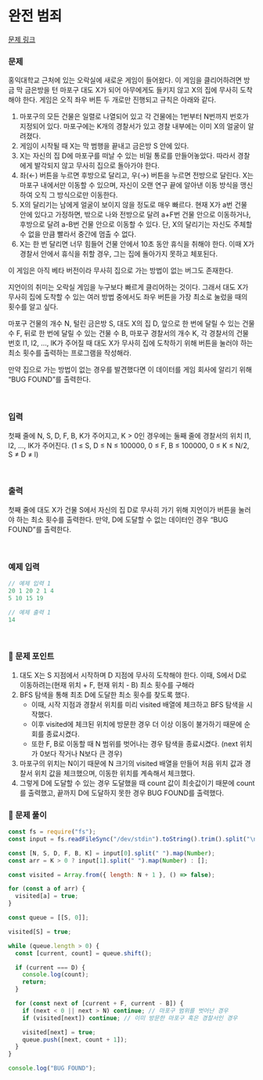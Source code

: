 # **완전 범죄**

[문제 링크](https://www.acmicpc.net/problem/13700)

### 문제

홍익대학교 근처에 있는 오락실에 새로운 게임이 들어왔다. 이 게임을 클리어하려면 방금 막 금은방을 턴 마포구 대도 X가 되어 아무에게도 들키지 않고 X의 집에 무사히 도착해야 한다. 게임은 오직 좌우 버튼 두 개로만 진행되고 규칙은 아래와 같다.

1. 마포구의 모든 건물은 일렬로 나열되어 있고 각 건물에는 1번부터 N번까지 번호가 지정되어 있다. 마포구에는 K개의 경찰서가 있고 경찰 내부에는 이미 X의 얼굴이 알려졌다.
2. 게임이 시작될 때 X는 막 범행을 끝내고 금은방 S 안에 있다.
3. X는 자신의 집 D에 마포구를 떠날 수 있는 비밀 통로를 만들어놓았다. 따라서 경찰에게 발각되지 않고 무사히 집으로 돌아가야 한다.
4. 좌(←) 버튼을 누르면 후방으로 달리고, 우(→) 버튼을 누르면 전방으로 달린다. X는 마포구 내에서만 이동할 수 있으며, 자신이 오랜 연구 끝에 알아낸 이동 방식을 맹신하여 오직 그 방식으로만 이동한다.
5. X의 달리기는 남에게 얼굴이 보이지 않을 정도로 매우 빠르다. 현재 X가 a번 건물 안에 있다고 가정하면, 밖으로 나와 전방으로 달려 a+F번 건물 안으로 이동하거나, 후방으로 달려 a-B번 건물 안으로 이동할 수 있다. 단, X의 달리기는 자신도 주체할 수 없을 만큼 빨라서 중간에 멈출 수 없다.
6. X는 한 번 달리면 너무 힘들어 건물 안에서 10초 동안 휴식을 취해야 한다. 이때 X가 경찰서 안에서 휴식을 취할 경우, 그는 집에 돌아가지 못하고 체포된다.

이 게임은 아직 베타 버전이라 무사히 집으로 가는 방법이 없는 버그도 존재한다.

지언이의 취미는 오락실 게임을 누구보다 빠르게 클리어하는 것이다. 그래서 대도 X가 무사히 집에 도착할 수 있는 여러 방법 중에서도 좌우 버튼을 가장 최소로 눌렀을 때의 횟수를 알고 싶다.

마포구 건물의 개수 N, 털린 금은방 S, 대도 X의 집 D, 앞으로 한 번에 달릴 수 있는 건물 수 F, 뒤로 한 번에 달릴 수 있는 건물 수 B, 마포구 경찰서의 개수 K, 각 경찰서의 건물 번호 l1, l2, …, lK가 주어질 때 대도 X가 무사히 집에 도착하기 위해 버튼을 눌러야 하는 최소 횟수를 출력하는 프로그램을 작성해라.

만약 집으로 가는 방법이 없는 경우를 발견했다면 이 데이터를 게임 회사에 알리기 위해 “BUG FOUND”를 출력한다.

<br/>

### 입력

첫째 줄에 N, S, D, F, B, K가 주어지고, K > 0인 경우에는 둘째 줄에 경찰서의 위치 l1, l2, …, lK가 주어진다. (1 ≤ S, D ≤ N ≤ 100000, 0 ≤ F, B ≤ 100000, 0 ≤ K ≤ N/2, S ≠ D ≠ l)

<br/>

### 출력

첫째 줄에 대도 X가 건물 S에서 자신의 집 D로 무사히 가기 위해 지언이가 버튼을 눌러야 하는 최소 횟수를 출력한다. 만약, D에 도달할 수 없는 데이터인 경우 “BUG FOUND”를 출력한다.

<br/>

### 예제 입력

```jsx
// 예제 입력 1
20 1 20 2 1 4
5 10 15 19

// 예제 출력 1
14
```

<br/>

### 📕 문제 포인트

1. 대도 X는 S 지점에서 시작하며 D 지점에 무사히 도착해야 한다. 이때, S에서 D로 이동하려는(현재 위치 + F, 현재 위치 - B) 최소 횟수를 구해라
2. BFS 탐색을 통해 최초 D에 도달한 최소 횟수를 찾도록 했다.
   - 이때, 시작 지점과 경찰서 위치를 미리 visited 배열에 체크하고 BFS 탐색을 시작했다.
   - 이후 visited에 체크된 위치에 방문한 경우 더 이상 이동이 불가하기 때문에 순회를 종료시켰다.
   - 또한 F, B로 이동할 때 N 범위를 벗어나는 경우 탐색을 종료시켰다. (next 위치가 0보다 작거나 N보다 큰 경우)
3. 마포구의 위치는 N이기 때문에 N 크기의 visited 배열을 만들어 처음 위치 값과 경찰서 위치 값을 체크했으며, 이동한 위치를 계속해서 체크했다.
4. 그렇게 D에 도달할 수 있는 경우 도달했을 때 count 값이 최솟값이기 때문에 count를 출력했고, 끝까지 D에 도달하지 못한 경우 BUG FOUND를 출력했다.

### 📝 문제 풀이

```js
const fs = require("fs");
const input = fs.readFileSync("/dev/stdin").toString().trim().split("\n");

const [N, S, D, F, B, K] = input[0].split(" ").map(Number);
const arr = K > 0 ? input[1].split(" ").map(Number) : [];

const visited = Array.from({ length: N + 1 }, () => false);

for (const a of arr) {
  visited[a] = true;
}

const queue = [[S, 0]];

visited[S] = true;

while (queue.length > 0) {
  const [current, count] = queue.shift();

  if (current === D) {
    console.log(count);
    return;
  }

  for (const next of [current + F, current - B]) {
    if (next < 0 || next > N) continue; // 마포구 범위를 벗어난 경우
    if (visited[next]) continue; // 이미 방문한 마포구 혹은 경찰서인 경우

    visited[next] = true;
    queue.push([next, count + 1]);
  }
}

console.log("BUG FOUND");
```
